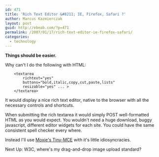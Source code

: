 ```yaml
---
id: 471
title: 'Rich Text Editor &#8211; IE, Firefox, Safari ?'
author: Marcus Kazmierczak
layout: post
guid: http://ebeab.com/?p=471
permalink: /2007/01/17/rich-text-editor-ie-firefox-safari/
categories:
  - technology
---
```

**Things should be easier.**

Why can't I do the following with HTML:

```
    <textarea 
        richtext="yes" 
        buttons="bold,italic,copy,cut,paste,lists" 
        resizable="yes" ... >
    </textarea>
```

It would display a nice rich text editor, native to the browser with all the necessary controls and shortcuts.


When submitting the rich textarea it would simply POST well-formatted HTML as you would expect. You wouldn't need a huge download, buggy javascript, different editor widgets for each site. You could have the same consistent spell checker every where.

Instead I'll use [Moxie's Tiny-MCE][1] with it's little idiosyncracies.

Next Up: W3C, where's my drag-and-drop image upload standard?

 [1]: http://www.tinymce.com/
